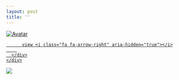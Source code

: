 ```yaml
---
layout: post
title: ''
---
```


<p class="imglist">

<div class="image-container">
  <a href="https://pic.superbed.cn/item/5dadce678b58bc7bf770c49a.jpg"  data-fancybox="images">
    <img src="https://cxcxcx.cx/assets/img/cx/cx0004/c.jpg" alt="Avatar" class="image" />
    <div class="overlay">
      <div class="text">
        
          view <i class="fa fa-arrow-right" aria-hidden="true"></i>
        
      </div>
    </div>
  </a>
</div>


<a href="https://pic.superbed.cn/item/5dadce678b58bc7bf770c49a.jpg" data-fancybox="images"><img src="https://pic.superbed.cn/item/5dadce678b58bc7bf770c49a.jpg" /></a>
<a href="https://pic.superbed.cn/item/5dadce678b58bc7bf770c49d.jpg" data-fancybox="images"><img src="" /></a>
<a href="https://pic.superbed.cn/item/5dadce678b58bc7bf770c4a0.jpg" data-fancybox="images"><img src="" /></a>
<a href="https://pic.superbed.cn/item/5dadce678b58bc7bf770c4a4.jpg" data-fancybox="images"><img src="" /></a>
<a href="https://pic.superbed.cn/item/5dadce678b58bc7bf770c4a7.jpg" data-fancybox="images"><img src="" /></a>
<a href="https://pic.superbed.cn/item/5dadce678b58bc7bf770c4a9.jpg" data-fancybox="images"><img src="" /></a>
<a href="https://pic.superbed.cn/item/5dadce678b58bc7bf770c4ad.jpg" data-fancybox="images"><img src="" /></a>
<a href="https://pic.superbed.cn/item/5dadce678b58bc7bf770c4b2.jpg" data-fancybox="images"><img src="" /></a>
<a href="https://pic.superbed.cn/item/5dadce678b58bc7bf770c4b7.jpg" data-fancybox="images"><img src="" /></a>
<a href="https://pic.superbed.cn/item/5dadce678b58bc7bf770c4bb.jpg" data-fancybox="images"><img src="" /></a>
<a href="https://pic.superbed.cn/item/5dadce678b58bc7bf770c4bd.jpg" data-fancybox="images"><img src="" /></a>
<a href="https://pic.superbed.cn/item/5dadce678b58bc7bf770c4c0.jpg" data-fancybox="images"><img src="" /></a>
<a href="https://pic.superbed.cn/item/5dadce678b58bc7bf770c4c4.jpg" data-fancybox="images"><img src="" /></a>
<a href="https://pic.superbed.cn/item/5dadce678b58bc7bf770c4c7.jpg" data-fancybox="images"><img src="" /></a>
<a href="https://pic.superbed.cn/item/5dadce678b58bc7bf770c4ca.jpg" data-fancybox="images"><img src="" /></a>
<a href="https://pic.superbed.cn/item/5dadce678b58bc7bf770c4cf.jpg" data-fancybox="images"><img src="" /></a>
<a href="https://pic.superbed.cn/item/5dadce678b58bc7bf770c4d2.jpg" data-fancybox="images"><img src="" /></a>
<a href="https://pic.superbed.cn/item/5dadce678b58bc7bf770c4d6.jpg" data-fancybox="images"><img src="" /></a>
<a href="https://pic.superbed.cn/item/5dadce678b58bc7bf770c4db.jpg" data-fancybox="images"><img src="" /></a>
<a href="https://pic.superbed.cn/item/5dadce678b58bc7bf770c4de.jpg" data-fancybox="images"><img src="" /></a>
<a href="https://pic.superbed.cn/item/5dadce678b58bc7bf770c4e5.jpg" data-fancybox="images"><img src="" /></a>
<a href="https://pic.superbed.cn/item/5dadce678b58bc7bf770c4eb.jpg" data-fancybox="images"><img src="" /></a>
<a href="https://pic.superbed.cn/item/5dadce678b58bc7bf770c4f0.jpg" data-fancybox="images"><img src="" /></a>
<a href="https://pic.superbed.cn/item/5dadce678b58bc7bf770c4f3.jpg" data-fancybox="images"><img src="" /></a>
<a href="https://pic.superbed.cn/item/5dadce678b58bc7bf770c4fb.jpg" data-fancybox="images"><img src="" /></a>
<a href="https://pic.superbed.cn/item/5dadce678b58bc7bf770c500.jpg" data-fancybox="images"><img src="" /></a>
<a href="https://pic.superbed.cn/item/5dadce678b58bc7bf770c502.jpg" data-fancybox="images"><img src="" /></a>
<a href="https://pic.superbed.cn/item/5dadce678b58bc7bf770c505.jpg" data-fancybox="images"><img src="" /></a>
<a href="https://pic.superbed.cn/item/5dadce678b58bc7bf770c50b.jpg" data-fancybox="images"><img src="" /></a>
<a href="https://pic.superbed.cn/item/5dadce678b58bc7bf770c50e.jpg" data-fancybox="images"><img src="" /></a>
<a href="https://pic.superbed.cn/item/5dadce678b58bc7bf770c511.jpg" data-fancybox="images"><img src="" /></a>
<a href="https://pic.superbed.cn/item/5dadce678b58bc7bf770c513.jpg" data-fancybox="images"><img src="" /></a>
<a href="https://pic.superbed.cn/item/5dadce678b58bc7bf770c51a.jpg" data-fancybox="images"><img src="" /></a>
<a href="https://pic.superbed.cn/item/5dadce678b58bc7bf770c520.jpg" data-fancybox="images"><img src="" /></a>
<a href="https://pic.superbed.cn/item/5dadce678b58bc7bf770c524.jpg" data-fancybox="images"><img src="" /></a>
<a href="https://pic.superbed.cn/item/5dadce678b58bc7bf770c526.jpg" data-fancybox="images"><img src="" /></a>
<a href="https://pic.superbed.cn/item/5dadce678b58bc7bf770c52e.jpg" data-fancybox="images"><img src="" /></a>
<a href="https://pic.superbed.cn/item/5dadce678b58bc7bf770c534.jpg" data-fancybox="images"><img src="" /></a>






</p>